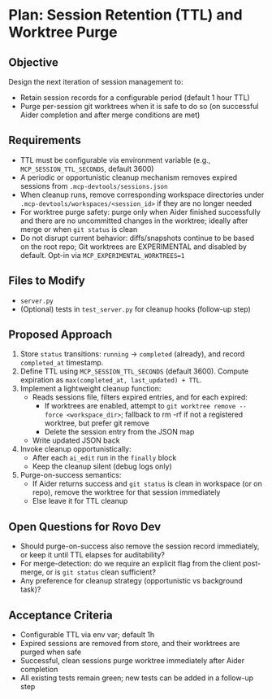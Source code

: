 # Plan: Session Retention (TTL) and Worktree Purge

## Objective
Design the next iteration of session management to:
- Retain session records for a configurable period (default 1 hour TTL)
- Purge per-session git worktrees when it is safe to do so (on successful Aider completion and after merge conditions are met)

## Requirements
- TTL must be configurable via environment variable (e.g., `MCP_SESSION_TTL_SECONDS`, default 3600)
- A periodic or opportunistic cleanup mechanism removes expired sessions from `.mcp-devtools/sessions.json`
- When cleanup runs, remove corresponding workspace directories under `.mcp-devtools/workspaces/<session_id>` if they are no longer needed
- For worktree purge safety: purge only when Aider finished successfully and there are no uncommitted changes in the worktree; ideally after merge or when `git status` is clean
- Do not disrupt current behavior: diffs/snapshots continue to be based on the root repo; Git worktrees are EXPERIMENTAL and disabled by default. Opt-in via `MCP_EXPERIMENTAL_WORKTREES=1`

## Files to Modify
- `server.py`
- (Optional) tests in `test_server.py` for cleanup hooks (follow-up step)

## Proposed Approach
1. Store `status` transitions: `running` -> `completed` (already), and record `completed_at` timestamp.
2. Define TTL using `MCP_SESSION_TTL_SECONDS` (default 3600). Compute expiration as `max(completed_at, last_updated) + TTL`.
3. Implement a lightweight cleanup function:
   - Reads sessions file, filters expired entries, and for each expired:
     - If worktrees are enabled, attempt to `git worktree remove --force <workspace_dir>`; fallback to rm -rf if not a registered worktree, but prefer git remove
     - Delete the session entry from the JSON map
   - Write updated JSON back
4. Invoke cleanup opportunistically:
   - After each `ai_edit` run in the `finally` block
   - Keep the cleanup silent (debug logs only)
5. Purge-on-success semantics:
   - If Aider returns success and `git status` is clean in workspace (or on repo), remove the worktree for that session immediately
   - Else leave it for TTL cleanup

## Open Questions for Rovo Dev
- Should purge-on-success also remove the session record immediately, or keep it until TTL elapses for auditability?
- For merge-detection: do we require an explicit flag from the client post-merge, or is `git status` clean sufficient?
- Any preference for cleanup strategy (opportunistic vs background task)?

## Acceptance Criteria
- Configurable TTL via env var; default 1h
- Expired sessions are removed from store, and their worktrees are purged when safe
- Successful, clean sessions purge worktree immediately after Aider completion
- All existing tests remain green; new tests can be added in a follow-up step
